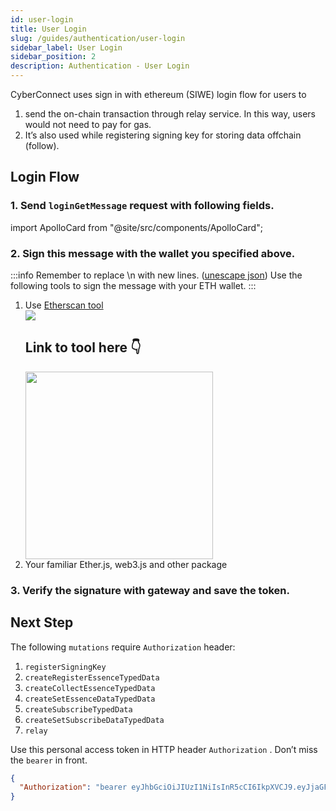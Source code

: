 ```yaml
---
id: user-login
title: User Login
slug: /guides/authentication/user-login
sidebar_label: User Login
sidebar_position: 2
description: Authentication - User Login
---
```


CyberConnect uses sign in with ethereum (SIWE) login flow for users to

1. send the on-chain transaction through relay service. In this way, users would not need to pay for gas.
2. It’s also used while registering signing key for storing data offchain (follow).

## Login Flow

### 1. Send `loginGetMessage` request with following fields.

import ApolloCard from "@site/src/components/ApolloCard";

<ApolloCard queryName="loginGetMessage" />

### 2. Sign this message with the wallet you specified above.
:::info
Remember to replace \n with new lines. ([unescape json](https://www.freeformatter.com/json-escape.html#before-output)) Use the following tools to sign the message with your ETH wallet.
:::
   1. Use [Etherscan tool](https://etherscan.io/verifiedSignatures#)
      <div class="side-by-side-images" >
      <div>
      <img src="/img/v2/auth_token_cc.gif" />
      </div>
      <div>
      <h2>Link to tool here 👇</h2>
      <a href="https://etherscan.io/verifiedSignatures#">
      <img src="/img/v2/siwe.png" alt="" height="300px" width="300px"/> 
      </a>
      </div>
      </div>
   2. Your familiar Ether.js, web3.js and other package

### 3. Verify the signature with gateway and save the token.

<ApolloCard queryName="loginVerify" />

## Next Step

The following `mutations` require `Authorization` header:

1. `registerSigningKey`
2. `createRegisterEssenceTypedData`
3. `createCollectEssenceTypedData`
4. `createSetEssenceDataTypedData`
5. `createSubscribeTypedData`
6. `createSetSubscribeDataTypedData`
7. `relay`

Use this personal access token in HTTP header `Authorization` . Don’t miss the `bearer` in front.

```json
{
  "Authorization": "bearer eyJhbGciOiJIUzI1NiIsInR5cCI6IkpXVCJ9.eyJjaGFpbl9pZCI6MSwiZG9tYWluIjoiY3liZXJjb25uZWN0Lm1lIiwiYWRkcmVzcyI6IjB4OTI3ZjM1NTExNzcyMWUwRThBN2I1ZUEyMDAwMmI2NUI4YTU1MTg5MCIsImlzcyI6IkN5YmVyQ29ubmVjdCIsImV4cCI6MTY2NTA4NDU2MywiaWF0IjoxNjYyNDkyNTYzfQ.X3Y-gTTnsmpNRqkZ3vAAv3UOnHBb5WH5EZ2sOcJRPnw"
}
```
